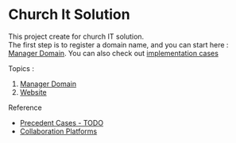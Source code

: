 # Church It Solution
This project create for church IT solution.  
The first step is to register a domain name, and you can start here : [Manager Domain](domain/README.md).
You can also check out [implementation cases](ic/README.md)


Topics : 
1. [Manager Domain](domain/README.md)
2. [Website](website/README.md)

Reference
* [Precedent Cases - TODO](precendcases/README.md)
* [Collaboration Platforms](cp/README.md)
